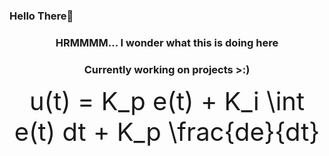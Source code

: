 ### Hello There👋


<h3 align='center'>HRMMMM... I wonder what this is doing here</h3>
<h3 align='center'>Currently working on projects >:)</h3>

<div style="font-size: 40px;" align='center'>
u(t) = K_p e(t) + K_i \int e(t) dt + K_p \frac{de}{dt}
</div>

